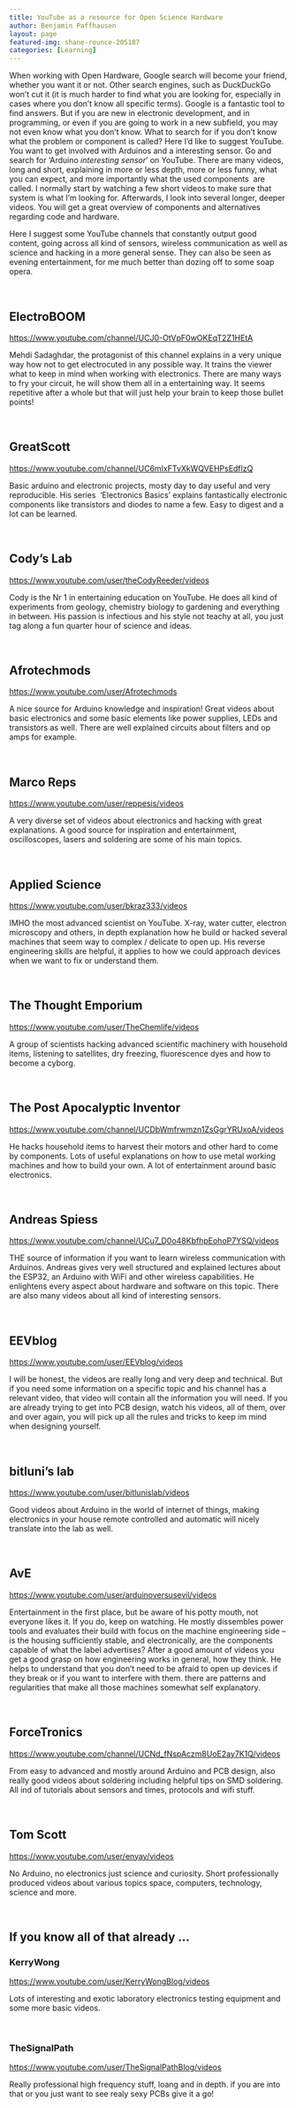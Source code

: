 ```yaml
---
title: YouTube as a resource for Open Science Hardware
author: Benjamin Paffhausen
layout: page
featured-img: shane-rounce-205187
categories: [Learning]
---
```

When working with Open Hardware, Google search will become your friend, whether you want it or not. Other search engines, such as DuckDuckGo won’t cut it (it is much harder to find what you are looking for, especially in cases where you don’t know all specific terms). Google is a fantastic tool to find answers. But if you are new in electronic development, and in programming, or even if you are going to work in a new subfield, you may not even know what you don’t know. What to search for if you don’t know what the problem or component is called? Here I’d like to suggest YouTube. You want to get involved with Arduinos and a interesting sensor. Go and search for ‘Arduino _interesting sensor_’ on YouTube. There are many videos, long and short, explaining in more or less depth, more or less funny, what you can expect, and more importantly what the used components  are called. I normally start by watching a few short videos to make sure that system is what I’m looking for. Afterwards, I look into several longer, deeper videos. You will get a great overview of components and alternatives regarding code and hardware.

Here I suggest some YouTube channels that constantly output good content, going across all kind of sensors, wireless communication as well as science and hacking in a more general sense. They can also be seen as evening entertainment, for me much better than dozing off to some soap opera.

&nbsp;

## ElectroBOOM

<https://www.youtube.com/channel/UCJ0-OtVpF0wOKEqT2Z1HEtA>

Mehdi Sadaghdar, the protagonist of this channel explains in a very unique way how not to get electrocuted in any possible way. It trains the viewer what to keep in mind when working with electronics. There are many ways to fry your circuit, he will show them all in a entertaining way. It seems repetitive after a whole but that will just help your brain to keep those bullet points!

&nbsp;

## GreatScott

<https://www.youtube.com/channel/UC6mIxFTvXkWQVEHPsEdflzQ>

Basic arduino and electronic projects, mosty day to day useful and very reproducible. His series  ‘Electronics Basics’ explains fantastically electronic components like transistors and diodes to name a few. Easy to digest and a lot can be learned.

&nbsp;

## Cody’s Lab

<https://www.youtube.com/user/theCodyReeder/videos>

Cody is the Nr 1 in entertaining education on YouTube. He does all kind of experiments from geology, chemistry biology to gardening and everything in between. His passion is infectious and his style not teachy at all, you just tag along a fun quarter hour of science and ideas.

&nbsp;

## Afrotechmods

<https://www.youtube.com/user/Afrotechmods>

A nice source for Arduino knowledge and inspiration! Great videos about basic electronics and some basic elements like power supplies, LEDs and transistors as well. There are well explained circuits about filters and op amps for example.

&nbsp;

## Marco Reps

<https://www.youtube.com/user/reppesis/videos>

A very diverse set of videos about electronics and hacking with great explanations. A good source for inspiration and entertainment, oscilloscopes, lasers and soldering are some of his main topics.

&nbsp;

## Applied Science

<https://www.youtube.com/user/bkraz333/videos>

IMHO the most advanced scientist on YouTube. X-ray, water cutter, electron microscopy and others, in depth explanation how he build or hacked several machines that seem way to complex / delicate to open up. His reverse engineering skills are helpful, it applies to how we could approach devices when we want to fix or understand them.

&nbsp;

## The Thought Emporium

<https://www.youtube.com/user/TheChemlife/videos>

A group of scientists hacking advanced scientific machinery with household items, listening to satellites, dry freezing, fluorescence dyes and how to become a cyborg.

&nbsp;

## The Post Apocalyptic Inventor

<https://www.youtube.com/channel/UCDbWmfrwmzn1ZsGgrYRUxoA/videos>

He hacks household items to harvest their motors and other hard to come by components. Lots of useful explanations on how to use metal working machines and how to build your own. A lot of entertainment around basic electronics.

&nbsp;

## Andreas Spiess

<https://www.youtube.com/channel/UCu7_D0o48KbfhpEohoP7YSQ/videos>

THE source of information if you want to learn wireless communication with Arduinos. Andreas gives very well structured and explained lectures about the ESP32, an Arduino with WiFi and other wireless capabilities. He enlightens every aspect about hardware and software on this topic. There are also many videos about all kind of interesting sensors.

&nbsp;

## EEVblog

<https://www.youtube.com/user/EEVblog/videos>

I will be honest, the videos are really long and very deep and technical. But if you need some information on a specific topic and his channel has a relevant video, that video will contain all the information you will need. If you are already trying to get into PCB design, watch his videos, all of them, over and over again, you will pick up all the rules and tricks to keep im mind when designing yourself.

&nbsp;

## bitluni&#8217;s lab

<https://www.youtube.com/user/bitlunislab/videos>

Good videos about Arduino in the world of internet of things, making electronics in your house remote controlled and automatic will nicely translate into the lab as well.

&nbsp;

## AvE

<https://www.youtube.com/user/arduinoversusevil/videos>

Entertainment in the first place, but be aware of his potty mouth, not everyone likes it. If you do, keep on watching. He mostly dissembles power tools and evaluates their build with focus on the machine engineering side &#8211; is the housing sufficiently stable, and electronically, are the components capable of what the label advertises? After a good amount of videos you get a good grasp on how engineering works in general, how they think. He helps to understand that you don’t need to be afraid to open up devices if they break or if you want to interfere with them. there are patterns and regularities that make all those machines somewhat self explanatory.

&nbsp;

## ForceTronics

<https://www.youtube.com/channel/UCNd_fNspAczm8UoE2ay7K1Q/videos>

From easy to advanced and mostly around Arduino and PCB design, also really good videos about soldering including helpful tips on SMD soldering. All ind of tutorials about sensors and times, protocols and wifi stuff.

&nbsp;

## Tom Scott

<https://www.youtube.com/user/enyay/videos>

No Arduino, no electronics just science and curiosity. Short professionally produced videos about various topics space, computers, technology, science and more.

&nbsp;

## If you know all of that already &#8230;

### KerryWong

<https://www.youtube.com/user/KerryWongBlog/videos>

Lots of interesting and exotic laboratory electronics testing equipment and some more basic videos.

&nbsp;

### TheSignalPath

<https://www.youtube.com/user/TheSignalPathBlog/videos>

Really professional high frequency stuff, loang and in depth. if you are into that or you just want to see realy sexy PCBs give it a go!
